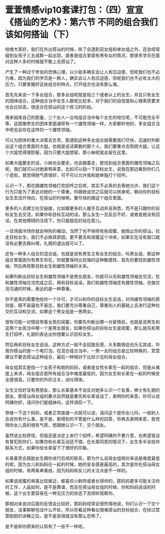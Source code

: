 # 萱萱情感vip10套课打包：（四）宣宣《搭讪的艺术》：第六节  不同的组合我们该如何搭讪（下）

哈喽大家好，我们在外出搭讪的时候，除了会遇到双女组和单女组之外，还会经常碰到女孩子三五成群一起出现，或者是组合里面有男有女的情况，那很多学员在面对这种人多的时候就不敢上去搭讪了。

产生了一种过于夸张的恐惧心理，以少敌多确实会让人有压迫感，但呢我们也不必为难，因为我们的学员是一群人，确实会让人有压迫感，但呢我们也不必有太大的压力，只要掌握好这些组合的特点，打开组合也没有那么难。

首先先来说一下多女组合，那多女组呢就是指三个或者以上的女生，并且只有女生的团体组合，这种组合当中女生人数呢比较多，对于我们的自信度和心理素质要求也会比较高，很适合在搭讪的这个练习的阶段。

用来锻炼自己的胆量，三个女人一台戏组合当中每个女生的地位呢，不可能完全平等，这就像男生的团体里面通常有一个雄性领袖一样，大家都听他的，多女组合当中呢也会存在这样的一个雌性领袖。

可以为团体的重大决策去负责，那遇到这种多女组合就需要我们尽快，迅速的判断出这个组合里面的大姐，也就是说话算数的那个人，我们要重点去照顾大姐，让这个大姐觉得很舒服，因为只要大姐想留，那小妹呢就会留在这里。

如果大姐要走的话，小妹也会要走，也会跟着走，那找到组合里面的雌性领袖之后呢，我们就可以对她表明来意，比如可以指一下目标女生，说我在那边看到你们几个逛街，我觉得她气质很好，可不可以允许我和她单独打个招呼。

认识一下，那在跟雌性领袖打完招呼之后呢，其实不必真的去等她允许，我们这个行为只是为了表达对她的一个尊重，你跟她说完之后就可以转身呢，朝向你的目标女生去说开场白，在搭讪的时候啊，要尽快的跟这个组合里面。

更多的人去建立社交链接，比如跟更多的人握手互动并且熟悉，而不是只跟你的目标女生去交流，如果你和目标互动的话，那么女生一旦反应不好，或者是她没有回话，在其他障碍的注视下，你只能尴尬的站在那儿。

一旦场面冷场你就会特别的被动，当然了也不排除有些闺蜜，她阻止你的搭讪，拉走目标女生，我们不必揪其原因，更不要去和闺蜜这个冲突，如果实在没有窗口就没有必要去做纠缠，礼貌的退出就可以了。

还有一种多人组合的混合组，也就是说有男生又有女生的组合，叫男女组，那这种组合里面因为有男生存在，你就要保持比较强的这种敏感性，首先你要找到雄性领袖，然后再观察目标女生和雄性领袖的关系。

如果判断出目标女生和雄性领袖不是男女朋友，你就可以先和雄性领袖去交流，在和雄性领袖交流完成之后，再和目标说话，我们和雄性领袖还有雌性领袖，去做交流沟通的时候，表达的是一种尊重。

你不是真的需要他给你一个许可，才可以和你的目标女生说话，对待雄性领袖的原则是，既不装逼也不装怂，我们要充分尊重自己，尊重别人的基础上去进行这种社交的互动和交流，如果这个男女组是一男两女。

很有可能一对情侣带着女孩的闺蜜，你要先判断出哪一对是情侣，也就是说男生和这两个女孩当中哪一个是男女朋友，如果你搭讪的目标女生是闺蜜，那么就先和男生打招呼，礼貌的表达出你想要认识目标女生。

然后再和目标女生说话，这种方式一般不会招致反感，大多数情侣也乐见其成，毕竟你搭讪的是一个电灯泡，在混合组合当中，一男一女的组合是比较特殊的，萱萱建议不要去搭讪这种组合，最后一种相对于比较少见的母女组合。

母女组其实是指一个女孩子和她的妈妈，或者是女性长辈在一起的组合，但是从难度上来讲，母女组合是所有组合当中难度最低的，因为女生和长辈在一起的时候安全感很高，只要你的外形过关，谈吐得体。

女生又恰好没有男朋友，那么长辈基本不会反对她多认识一个友善，绅士有礼貌的朋友，那搭讪母女组的要点自然就是要先和长辈说话了，表明你的来意，你可以说阿姨你好，请问你们是姐妹吗，这样调侃一下。

恭维一下这个妈妈，或者正常直接一点就可以说，请问这个是你女儿吗，一般别人会说你有什么事，是不是，那得到的不管是什么样的回答，你再去表明来意，我觉得你女儿真的很有气质，想跟她认识一下，交个朋友。

虽然说比较奇怪，但我还是决定上来打个招呼，希望阿姨你不要介意，也希望我没有冒犯到你们，如果你和长辈互动还不错，在长辈同意的情况下，女生多半会给你联系方式，如果你给长辈留下了很好的印象。

长辈甚至会鼓励女生跟你进行后续的联系，那为什么说母女组相对来说是难度最低的呢，因为女儿和妈妈在一起的时候，她的安全感是最高的，其次是你在搭讪母女组的时候，有两条审美线，因为妈妈和女儿的关注点是不一样的。

如果说闺蜜的审美比较接近，都喜欢小鲜肉或者长得帅的，那妈妈更多可能关注你的工作，人品如何，是不是靠谱，而且在搭讪母女组的时候，你和妈妈说话的时候，这个女生更容易在一种无压力的状态下去倾听观察你。

那相对来说对后面的反馈会比较好，那妈妈经常会很热情地说，你们认识一下交个朋友，没事聊聊也没什么坏处，所以你看这种看似很难搭讪的目标组合，在经过萱萱刚刚的讲解之后，是不是变得就没有那么恐怖了。

是不是和你原来的认知有了一些不一样呢。